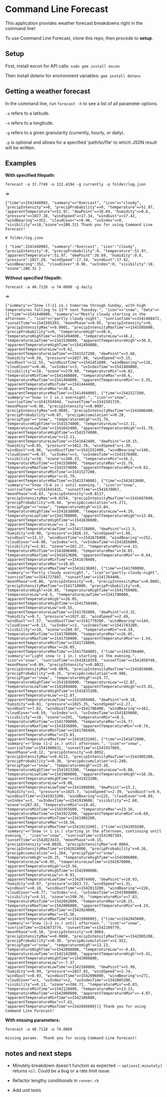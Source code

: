 # Command Line Forecast

This application provides weather forecast breakdowns right in the command line!

To use Command Line Forecast, clone this repo, then procede to **setup**.

## Setup

First, install excon for API calls: `sudo gem install excon`

Then install dotenv for environment variables: `gem install dotenv`

## Getting a weather forecast

In the command line, run `forecast -h` to see a list of all parameter options.

`-a` refers to a latitude.

`-o` refers to a longitude.

`-g` refers to a given granularity (currently, hourly, or daily).

`-p` is optional and allows for a specified 'path/to/file' to which JSON result will be written.

## Examples

**With specified filepath:**

`forecast -a 37.7749 -o 122.4194 -g currently -p folder/log.json` 

=>

`{"time"=>1541440903, "summary"=>"Overcast", "icon"=>"cloudy", "precipIntensity"=>0, "precipProbability"=>0, "temperature"=>51.97, "apparentTemperature"=>51.97, "dewPoint"=>38.69, "humidity"=>0.6, "pressure"=>1027.28, "windSpeed"=>17.34, "windGust"=>17.42, "windBearing"=>352, "cloudCover"=>0.96, "uvIndex"=>0, "visibility"=>10,"ozone"=>280.31}
Thank you for using Command Line Forecast!`

`# folder/log.json`

`{
  "time":1541440903,
  "summary":"Overcast",
  "icon":"cloudy",
  "precipIntensity":0,
  "precipProbability":0,
  "temperature":51.97,
  "apparentTemperature":51.97,
  "dewPoint":38.69,
  "humidity":0.6,
  "pressure":1027.28,
  "windSpeed":17.34,
  "windGust":17.42,
  "windBearing":352,
  "cloudCover":0.96,
  "uvIndex":0,
  "visibility":10,
  "ozone":280.31
 }`
  
  **Without specified filepath:**
  
 `forecast -a 40.7128 -o 74.0060 -g daily`
 
 =>
 
`{"summary"=>"Snow (7–11 in.) tomorrow through Sunday, with high temperatures falling to 13°F next Tuesday.", "icon"=>"snow", "data"=>[{"time"=>1541440800, "summary"=>"Mostly cloudy starting in the afternoon.", "icon"=>"partly-cloudy-night", "sunriseTime"=>1541468472, "sunsetTime"=>1541505393, "moonPhase"=>0.95, "precipIntensity"=>0, "precipIntensityMax"=>0.0001, "precipIntensityMaxTime"=>1541505600, "precipProbability"=>0, "temperatureHigh"=>30.6, "temperatureHighTime"=>1541494800, "temperatureLow"=>16.2, "temperatureLowTime"=>1541530800, "apparentTemperatureHigh"=>30.6, "apparentTemperatureHighTime"=>1541494800, "apparentTemperatureLow"=>9.62, "apparentTemperatureLowTime"=>1541527200, "dewPoint"=>3.68, "humidity"=>0.58, "pressure"=>1027.98, "windSpeed"=>5.15, "windGust"=>12.55, "windGustTime"=>1541451600, "windBearing"=>116, "cloudCover"=>0.46, "uvIndex"=>3, "uvIndexTime"=>1541484000, "visibility"=>10, "ozone"=>279.69, "temperatureMin"=>6.82, "temperatureMinTime"=>1541440800, "temperatureMax"=>30.6, "temperatureMaxTime"=>1541494800, "apparentTemperatureMin"=>-5.35, "apparentTemperatureMinTime"=>1541444400, "apparentTemperatureMax"=>30.6, "apparentTemperatureMaxTime"=>1541494800}, {"time"=>1541527200, "summary"=>"Snow (< 1 in.) overnight.", "icon"=>"snow", "sunriseTime"=>1541554944, "sunsetTime"=>1541591729, "moonPhase"=>0.98, "precipIntensity"=>0.0007, "precipIntensityMax"=>0.0045, "precipIntensityMaxTime"=>1541606400, "precipProbability"=>0.07, "precipAccumulation"=>0.28, "precipType"=>"snow", "temperatureHigh"=>31.79, "temperatureHighTime"=>1541574000, "temperatureLow"=>13.11, "temperatureLowTime"=>1541642400, "apparentTemperatureHigh"=>31.79, "apparentTemperatureHighTime"=>1541574000, "apparentTemperatureLow"=>13.11, "apparentTemperatureLowTime"=>1541642400, "dewPoint"=>10.15, "humidity"=>0.65, "pressure"=>1022.76, "windSpeed"=>1.39, "windGust"=>6.96, "windGustTime"=>1541552400, "windBearing"=>146, "cloudCover"=>0.97, "uvIndex"=>3, "uvIndexTime"=>1541570400, "visibility"=>10, "ozone"=>260.23, "temperatureMin"=>16.2, "temperatureMinTime"=>1541530800, "temperatureMax"=>31.79, "temperatureMaxTime"=>1541574000, "apparentTemperatureMin"=>9.62, "apparentTemperatureMinTime"=>1541527200, "apparentTemperatureMax"=>31.79, "apparentTemperatureMaxTime"=>1541574000}, {"time"=>1541613600, "summary"=>"Snow (3–6 in.) until evening.", "icon"=>"snow", "sunriseTime"=>1541641415, "sunsetTime"=>1541678067, "moonPhase"=>0.03, "precipIntensity"=>0.0117, "precipIntensityMax"=>0.0254, "precipIntensityMaxTime"=>1541667600, "precipProbability"=>0.44, "precipAccumulation"=>5.271, "precipType"=>"snow", "temperatureHigh"=>13.84, "temperatureHighTime"=>1541638800, "temperatureLow"=>4.19, "temperatureLowTime"=>1541700000, "apparentTemperatureHigh"=>13.84, "apparentTemperatureHighTime"=>1541638800, "apparentTemperatureLow"=>-1.54, "apparentTemperatureLowTime"=>1541728800, "dewPoint"=>11.5, "humidity"=>0.98, "pressure"=>1026.33, "windSpeed"=>1.98, "windGust"=>13.17, "windGustTime"=>1541678400, "windBearing"=>252, "cloudCover"=>0.98, "uvIndex"=>3, "uvIndexTime"=>1541656800, "visibility"=>2.81, "ozone"=>282.27, "temperatureMin"=>4.33, "temperatureMinTime"=>1541696400, "temperatureMax"=>18.65, "temperatureMaxTime"=>1541613600, "apparentTemperatureMin"=>-0.44, "apparentTemperatureMinTime"=>1541678400, "apparentTemperatureMax"=>18.65, "apparentTemperatureMaxTime"=>1541613600}, {"time"=>1541700000, "summary"=>"Partly cloudy overnight.", "icon"=>"partly-cloudy-night", "sunriseTime"=>1541727887, "sunsetTime"=>1541764406, "moonPhase"=>0.06, "precipIntensity"=>0, "precipIntensityMax"=>0.0001, "precipIntensityMaxTime"=>1541710800, "precipProbability"=>0, "temperatureHigh"=>26.05, "temperatureHighTime"=>1541750400, "temperatureLow"=>8.5, "temperatureLowTime"=>1541790000, "apparentTemperatureHigh"=>26.05, "apparentTemperatureHighTime"=>1541750400, "apparentTemperatureLow"=>0.55, "apparentTemperatureLowTime"=>1541782800, "dewPoint"=>3.32, "humidity"=>0.7, "pressure"=>1027.82, "windSpeed"=>2.49, "windGust"=>7.57, "windGustTime"=>1541779200, "windBearing"=>144, "cloudCover"=>0.13, "uvIndex"=>3, "uvIndexTime"=>1541743200, "visibility"=>10, "ozone"=>289.97, "temperatureMin"=>4.19, "temperatureMinTime"=>1541700000, "temperatureMax"=>26.05, "temperatureMaxTime"=>1541750400, "apparentTemperatureMin"=>-1.54, "apparentTemperatureMinTime"=>1541728800, "apparentTemperatureMax"=>26.05, "apparentTemperatureMaxTime"=>1541750400}, {"time"=>1541786400, "summary"=>"Light snow (< 1 in.) starting in the evening.", "icon"=>"snow", "sunriseTime"=>1541814359, "sunsetTime"=>1541850746, "moonPhase"=>0.09, "precipIntensity"=>0.0022, "precipIntensityMax"=>0.0076, "precipIntensityMaxTime"=>1541854800, "precipProbability"=>0.25, "precipAccumulation"=>0.986, "precipType"=>"snow", "temperatureHigh"=>24.77, "temperatureHighTime"=>1541836800, "temperatureLow"=>12.87, "temperatureLowTime"=>1541894400, "apparentTemperatureHigh"=>23.81, "apparentTemperatureHighTime"=>1541833200, "apparentTemperatureLow"=>12.87, "apparentTemperatureLowTime"=>1541894400, "dewPoint"=>9.18, "humidity"=>0.81, "pressure"=>1025.35, "windSpeed"=>2.27, "windGust"=>7.02, "windGustTime"=>1541786400, "windBearing"=>162, "cloudCover"=>0.59, "uvIndex"=>3, "uvIndexTime"=>1541829600, "visibility"=>10, "ozone"=>291, "temperatureMin"=>8.5, "temperatureMinTime"=>1541790000, "temperatureMax"=>24.77, "temperatureMaxTime"=>1541836800, "apparentTemperatureMin"=>0.74, "apparentTemperatureMinTime"=>1541786400, "apparentTemperatureMax"=>23.81, "apparentTemperatureMaxTime"=>1541833200}, {"time"=>1541872800, "summary"=>"Snow (1–2 in.) until afternoon.", "icon"=>"snow", "sunriseTime"=>1541900831, "sunsetTime"=>1541937089, "moonPhase"=>0.12, "precipIntensity"=>0.0052, "precipIntensityMax"=>0.0113, "precipIntensityMaxTime"=>1541905200, "precipProbability"=>0.38, "precipAccumulation"=>2.248, "precipType"=>"snow", "temperatureHigh"=>23.16, "temperatureHighTime"=>1541923200, "temperatureLow"=>9.08, "temperatureLowTime"=>1541988000, "apparentTemperatureHigh"=>16.56, "apparentTemperatureHighTime"=>1541923200, "apparentTemperatureLow"=>9.08, "apparentTemperatureLowTime"=>1541988000, "dewPoint"=>15.2, "humidity"=>1, "pressure"=>1025.7, "windSpeed"=>2.39, "windGust"=>9.9, "windGustTime"=>1541923200, "windBearing"=>225, "cloudCover"=>0.89, "uvIndex"=>3, "uvIndexTime"=>1541919600, "visibility"=>2.68, "ozone"=>287.81, "temperatureMin"=>10.45, "temperatureMinTime"=>1541955600, "temperatureMax"=>23.16, "temperatureMaxTime"=>1541923200, "apparentTemperatureMin"=>8.69, "apparentTemperatureMinTime"=>1541905200, "apparentTemperatureMax"=>16.56, "apparentTemperatureMaxTime"=>1541923200}, {"time"=>1541959200, "summary"=>"Snow (< 1 in.) starting in the afternoon, continuing until evening.", "icon"=>"snow", "sunriseTime"=>1541987303, "sunsetTime"=>1542023433, "moonPhase"=>0.15, "precipIntensity"=>0.0028, "precipIntensityMax"=>0.0084, "precipIntensityMaxTime"=>1542024000, "precipProbability"=>0.26, "precipAccumulation"=>1.264, "precipType"=>"snow", "temperatureHigh"=>20.25, "temperatureHighTime"=>1542006000, "temperatureLow"=>6.05, "temperatureLowTime"=>1542070800, "apparentTemperatureHigh"=>15.56, "apparentTemperatureHighTime"=>1541998800, "apparentTemperatureLow"=>-0.91, "apparentTemperatureLowTime"=>1542074400, "dewPoint"=>10.93, "humidity"=>0.97, "pressure"=>1023.72, "windSpeed"=>1.31, "windGust"=>8.18, "windGustTime"=>1542013200, "windBearing"=>226, "cloudCover"=>0.77, "uvIndex"=>2, "uvIndexTime"=>1541998800, "visibility"=>4.51, "ozone"=>290.76, "temperatureMin"=>7.83, "temperatureMinTime"=>1542042000, "temperatureMax"=>20.25, "temperatureMaxTime"=>1542006000, "apparentTemperatureMin"=>4.24, "apparentTemperatureMinTime"=>1542024000, "apparentTemperatureMax"=>15.56, "apparentTemperatureMaxTime"=>1541998800}, {"time"=>1542045600, "summary"=>"Snow (1–3 in.) until afternoon.", "icon"=>"snow", "sunriseTime"=>1542073774, "sunsetTime"=>1542109779, "moonPhase"=>0.18, "precipIntensity"=>0.0064, "precipIntensityMax"=>0.0088, "precipIntensityMaxTime"=>1542085200, "precipProbability"=>0.38, "precipAccumulation"=>2.922, "precipType"=>"snow", "temperatureHigh"=>13.13, "temperatureHighTime"=>1542088800, "temperatureLow"=>-0.43, "temperatureLowTime"=>1542142800, "apparentTemperatureHigh"=>5.41, "apparentTemperatureHighTime"=>1542088800, "apparentTemperatureLow"=>-7.37, "apparentTemperatureLowTime"=>1542160800, "dewPoint"=>5.99, "humidity"=>0.99, "pressure"=>1027.92, "windSpeed"=>2.74, "windGust"=>8.93, "windGustTime"=>1542096000, "windBearing"=>271, "cloudCover"=>1, "uvIndex"=>2, "uvIndexTime"=>1542085200, "visibility"=>0.13, "ozone"=>304.71, "temperatureMin"=>0.03, "temperatureMinTime"=>1542128400, "temperatureMax"=>13.13, "temperatureMaxTime"=>1542088800, "apparentTemperatureMin"=>-4.07, "apparentTemperatureMinTime"=>1542106800, "apparentTemperatureMax"=>7.61, "apparentTemperatureMaxTime"=>1542045600}]}
Thank you for using Command Line Forecast!`

**With missing parameters:**

`forecast -a 40.7128 -o 74.0069`

`missing params. 
Thank you for using Command Line Forecast!`


## notes and next steps 

* Minutely breakdown doesn't function as expected -- `options[:minutely]` returns `nil`. Could be a bug or a rate limit issue.

* Refactor lengthy conditionals in `runner.rb`

* Add unit tests
